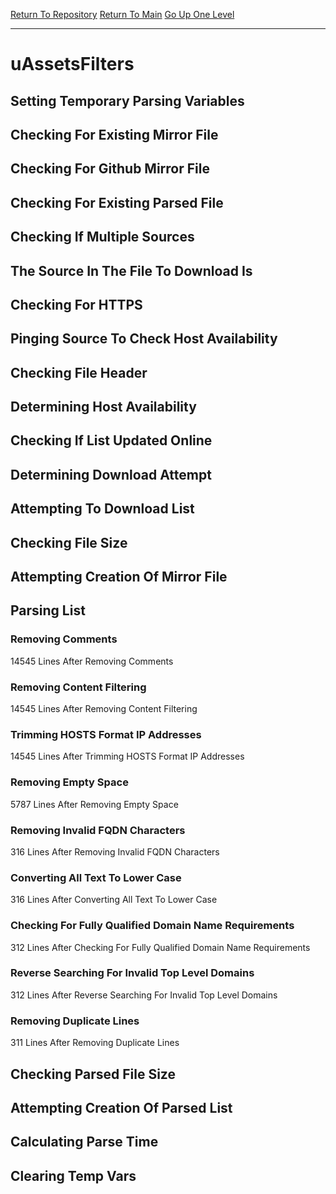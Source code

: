 [Return To Repository](https://github.com/deathbybandaid/piholeparser/)
[Return To Main](https://github.com/deathbybandaid/piholeparser/blob/master/RecentRunLogs/Mainlog.md)
[Go Up One Level](https://github.com/deathbybandaid/piholeparser/blob/master/RecentRunLogs/TopLevelScripts/30-Processing-External-Blacklists.md)
____________________________________
# uAssetsFilters
## Setting Temporary Parsing Variables
## Checking For Existing Mirror File
## Checking For Github Mirror File
## Checking For Existing Parsed File
## Checking If Multiple Sources
## The Source In The File To Download Is
## Checking For HTTPS
## Pinging Source To Check Host Availability
## Checking File Header
## Determining Host Availability
## Checking If List Updated Online
## Determining Download Attempt
## Attempting To Download List
## Checking File Size
## Attempting Creation Of Mirror File
## Parsing List
### Removing Comments
14545 Lines After Removing Comments
### Removing Content Filtering
14545 Lines After Removing Content Filtering
### Trimming HOSTS Format IP Addresses
14545 Lines After Trimming HOSTS Format IP Addresses
### Removing Empty Space
5787 Lines After Removing Empty Space
### Removing Invalid FQDN Characters
316 Lines After Removing Invalid FQDN Characters
### Converting All Text To Lower Case
316 Lines After Converting All Text To Lower Case
### Checking For Fully Qualified Domain Name Requirements
312 Lines After Checking For Fully Qualified Domain Name Requirements
### Reverse Searching For Invalid Top Level Domains
312 Lines After Reverse Searching For Invalid Top Level Domains
### Removing Duplicate Lines
311 Lines After Removing Duplicate Lines
## Checking Parsed File Size
## Attempting Creation Of Parsed List
## Calculating Parse Time
## Clearing Temp Vars
